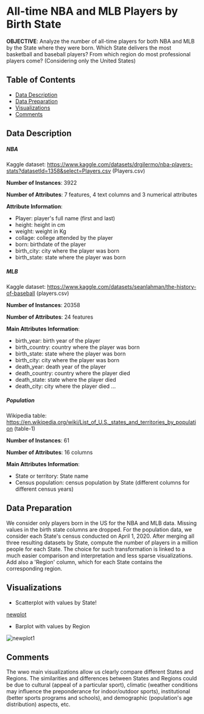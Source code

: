 # All-time NBA and MLB Players by Birth State

**OBJECTIVE**: Analyze the number of all-time players for both NBA and MLB by the State where they were born. Which State delivers the most basketball and baseball players? From which region do most professional players come? (Considering only the United States)

## Table of Contents

- [Data Description](#datadescription)
- [Data Preparation](#datapreparation)
- [Visualizations](#visualizations)
- [Comments](#comment)


<a id='datadescription'></a>
## Data Description

##### NBA
Kaggle dataset: https://www.kaggle.com/datasets/drgilermo/nba-players-stats?datasetId=1358&select=Players.csv (Players.csv)

**Number of Instances**: 3922

**Number of Attributes**: 7 features, 4 text columns and 3 numerical attributes

**Attribute Information**:
* Player: player's full name (first and last)
* height: height in cm
* weight: weight in Kg
* collage: college attended by the player
* born: birthdate of the player
* birth_city: city where the player was born
* birth_state: state where the player was born 

##### MLB
Kaggle dataset: https://www.kaggle.com/datasets/seanlahman/the-history-of-baseball (players.csv)

**Number of Instances**: 20358

**Number of Attributes**: 24 features

**Main Attributes Information**:
* birth_year: birth year of the player
* birth_country: country where the player was born
* birth_state: state where the player was born
* birth_city: city where the player was born
* death_year: death year of the player
* death_country: country where the player died
* death_state: state where the player died
* death_city: city where the player died 
...

##### Population
Wikipedia table: https://en.wikipedia.org/wiki/List_of_U.S._states_and_territories_by_population (table-1)

**Number of Instances**: 61

**Number of Attributes**: 16 columns

**Main Attributes Information**:
* State or territory: State name
* Census population: census population by State (different columns for different census years)


<a id='datapreparation'></a>
## Data Preparation
We consider only players born in the US for the NBA and MLB data. Missing values in the birth state columns are dropped. For the population data, we consider each State's census conducted on April 1, 2020. After merging all three resulting datasets by State, compute the number of players in a million people for each State. The choice for such transformation is linked to a much easier comparison and interpretation and less sparse visualizations. Add also a 'Region' column, which for each State contains the corresponding region.


<a id='visualizations'></a>
## Visualizations
* Scatterplot with values by State!

[newplot](https://user-images.githubusercontent.com/80990030/182402966-0fe8e3bc-a724-40d4-9108-77a6eb83f95a.png)


* Barplot with values by Region

![newplot1](https://user-images.githubusercontent.com/80990030/182403010-5d02b17f-087f-41b8-815d-11e026cef0d5.png)


<a id='comment'></a>
## Comments
The wwo main visualizations allow us clearly compare different States and Regions. The similarities and differences between States and Regions could be due to cultural (appeal of a particular sport), climatic (weather conditions may influence the preponderance for indoor/outdoor sports), institutional (better sports programs and schools), and demographic (population's age distribution) aspects, etc. 
